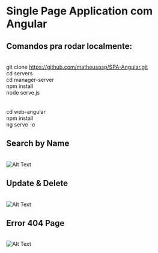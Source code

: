 # Single Page Application com Angular
## Comandos pra rodar localmente:

<br>git clone https://github.com/matheusosp/SPA-Angular.git
<br>cd servers
<br>cd manager-server
<br>npm install
<br>node serve.js
<br>
<br>
<br>cd web-angular
<br>npm install
<br>ng serve -o 

 ## Search by Name
 <br>![Alt Text](https://media.giphy.com/media/ItH9glsgN6k9u423b8/giphy.gif)
 ## Update & Delete
 <br>![Alt Text](https://media.giphy.com/media/otgYlNMesyLohjZKZU/giphy.gif)
 ## Error 404 Page
<br>![Alt Text](https://media.giphy.com/media/c1tPFpiuFLjB8RJ93e/giphy.gif)
